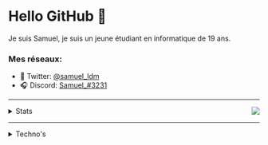 # Hello GitHub 👋


Je suis Samuel, je suis un jeune étudiant en informatique de 19 ans.

### Mes réseaux:
* 🐤 Twitter: [@samuel_ldm](https://twitter.com/samuel_ldm)
* 🎧 Discord: [Samuel_#3231](https://discord.com/users/239654425424035840)

---
<a  href="https://discord.com/users/239654425424035840">
<img  src="https://lanyard.cnrad.dev/api/239654425424035840?hideTimestamp=true&idleMessage=Probably%20sleeping%20💤" align="right" />
</a>

<details>
	<summary>Stats</summary>
	<br />
	<img src="https://github-readme-stats.vercel.app/api?username=samldm&show_icons=true&theme=dracula" align="left" />
	<img src="https://github-readme-stats.vercel.app/api/top-langs/?username=samldm&theme=dracula" align="left" />
</details>

---

<details>
	<summary>Techno's</summary>
	<br />
	<img width="48px" src="https://cdn.jsdelivr.net/gh/devicons/devicon/icons/javascript/javascript-plain.svg" />
	<img width="48px" src="https://cdn.jsdelivr.net/gh/devicons/devicon/icons/java/java-original.svg" />
	<img width="48px" src="https://cdn.jsdelivr.net/gh/devicons/devicon/icons/c/c-plain.svg" />
	<br />
	<img width="48px" src="https://cdn.jsdelivr.net/gh/devicons/devicon/icons/react/react-original.svg" />
	<img width="48px" src="https://cdn.jsdelivr.net/gh/devicons/devicon/icons/discordjs/discordjs-original.svg" />
	<img width="48px" src="https://cdn.jsdelivr.net/gh/devicons/devicon/icons/linux/linux-original.svg" />
</details>
